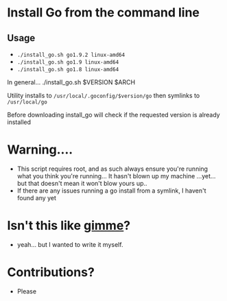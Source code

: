 # Install Go from the command line

## Usage

* `./install_go.sh go1.9.2 linux-amd64`
* `./install_go.sh go1.9 linux-amd64`
* `./install_go.sh go1.8 linux-amd64`

In general...
./install_go.sh $VERSION $ARCH

Utility installs to `/usr/local/.goconfig/$version/go` then symlinks to `/usr/local/go`

Before downloading install_go will check if the requested version is already installed

# Warning....
* This script requires root, and as such always ensure you're running what you think you're running... It hasn't blown up my machine ...yet... but that doesn't mean it won't blow yours up..
* If there are any issues running a go install from a symlink, I haven't found any yet


# Isn't this like [gimme](https://github.com/travis-ci/gimme)?
* yeah... but I wanted to write it myself.


# Contributions?
* Please

